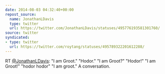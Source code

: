 ```yaml
---
date: 2014-08-03 04:32:40+00:00
repost_source:
  name: JonathanLDavis
  type: twitter
  url: https://twitter.com/JonathanLDavis/statuses/495776193581301760/
source: twitter
syndicated:
- type: twitter
  url: https://twitter.com/roytang/statuses/495789322201612288/
---
```


RT [@JonathanLDavis](https://twitter.com/JonathanLDavis/): "I am Groot." "Hodor." "I am Groot?" 
"Hodor!" "I am Groot!" "hodor hodor" "I am groot." A conversation.